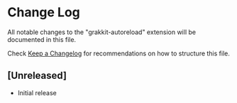 # Change Log

All notable changes to the "grakkit-autoreload" extension will be documented in this file.

Check [Keep a Changelog](http://keepachangelog.com/) for recommendations on how to structure this file.

## [Unreleased]

- Initial release